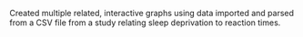 Created multiple related, interactive graphs using data imported and parsed from a CSV file from a study relating sleep deprivation to reaction times.
